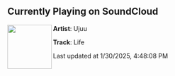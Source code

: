 ## Currently Playing on SoundCloud

[<img align="left" width="100" src="https://i1.sndcdn.com/artworks-4ypOxgSyd0tmKDd5-myIgWw-t500x500.png">](https://soundcloud.com/ujuumusic/life)

**Artist**: Ujuu 

**Track**: Life

Last updated at 1/30/2025, 4:48:08 PM
